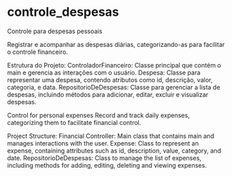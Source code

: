 # controle_despesas
Controle para despesas pessoais

Registrar e acompanhar as despesas diárias, categorizando-as para facilitar o controle financeiro.

Estrutura do Projeto:
ControladorFinanceiro: Classe principal que contém o main e gerencia as interações com o usuário.
Despesa: Classe para representar uma despesa, contendo atributos como id, descrição, valor, categoria, e data.
RepositorioDeDespesas: Classe para gerenciar a lista de despesas, incluindo métodos para adicionar, editar, excluir e visualizar despesas.


Control for personal expenses Record and track daily expenses, categorizing them to facilitate financial control.

Project Structure: Financial Controller: Main class that contains main and manages interactions with the user. Expense: Class to represent an expense, containing attributes such as id, description, value, category, and date. RepositorioDeDespesas: Class to manage the list of expenses, including methods for adding, editing, deleting and viewing expenses.
